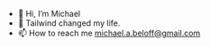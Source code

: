 - 👋 Hi, I’m Michael
- 🌱 Tailwind changed my life.
- 📫 How to reach me michael.a.beloff@gmail.com

<!---
mbeloff/mbeloff is a ✨ special ✨ repository because its `README.md` (this file) appears on your GitHub profile.
You can click the Preview link to take a look at your changes.
--->

